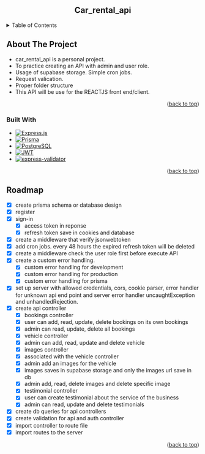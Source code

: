 <!-- PROJECT LOGO -->

<a id="readme-top"></a>
<br />

<div align="center">
  <h2 align="center">Car_rental_api</h2>
</div>

<!-- TABLE OF CONTENTS -->
<details>
  <summary>Table of Contents</summary>
  <ol>
    <li>
      <a href="#about-the-project">About The Project</a>
      <ul>
        <li><a href="#built-with">Built With</a></li>
        <li><a href="https://github.com/bartue-dev/blog_api/blob/main/api-documentation.md">API Documentation</a></li>
      </ul>
    </li>
    <li><a href="#roadmap">Roadmap</a></li>
  </ol>
</details>

<!-- ABOUT THE PROJECT -->

## About The Project

-   car_rental_api is a personal project.
-   To practice creating an API with admin and user role.
-   Usage of supabase storage. Simple cron jobs.
-   Request valication.
-   Proper folder structure
-   This API will be use for the REACTJS front end/client.

<p align="right">(<a href="#readme-top">back to top</a>)</p>

### Built With

<!-- BADGES -->

-   [![Express.js][Express.js-badge]][Express.js-url]
-   [![Prisma][Prisma-badge]][Prisma-url]
-   [![PostgreSQL][PostgreSQL-badge]][PostgreSQL-url]
-   [![JWT][JWT-badge]][JWT-url]
-   [![express-validator][express-validator-badge]][express-validator-url]

<!-- BADGES -->

[Express.js-badge]: https://img.shields.io/badge/Express.js-000000?style=for-the-badge&logo=express&logoColor=white
[Express.js-url]: https://expressjs.com/
[Prisma-badge]: https://img.shields.io/badge/Prisma-2D3748?style=for-the-badge&logo=prisma&logoColor=white
[Prisma-url]: https://www.prisma.io/
[PostgreSQL-badge]: https://img.shields.io/badge/PostgreSQL-336791?style=for-the-badge&logo=postgresql&logoColor=white
[PostgreSQL-url]: https://www.postgresql.org/
[JWT-badge]: https://img.shields.io/badge/JWT-FFB600?style=for-the-badge&logo=jsonwebtokens&logoColor=black
[JWT-url]: https://jwt.io/
[express-validator-badge]: https://img.shields.io/badge/express--validator-6A1B9A?style=for-the-badge
[express-validator-url]: https://express-validator.github.io/docs/

<p align="right">(<a href="#readme-top">back to top</a>)</p>

<!-- ROADMAP -->

## Roadmap

-   [x] create prisma schema or database design
-   [x] register
-   [x] sign-in
    -   [x] access token in reponse
    -   [x] refresh token save in cookies and database
-   [x] create a middleware that verify jsonwebtoken
-   [x] add cron jobs. every 48 hours the expired refresh token will be deleted
-   [x] create a middleware check the user role first before execute API
-   [x] create a custom error handling.
    -   [x] custom error handling for development
    -   [x] custom error handling for production
    -   [x] custom error handling for prisma
-   [x] set up server with allowed credentials, cors, cookie parser, error handler for unknown api end point and server error handler uncaughtException and unhandledRejection.
-   [x] create api controller
    -   [x] bookings controller
    -   [x] user can add, read, update, delete bookings on its own bookings
    -   [x] admin can read, update, delete all bookings
    -   [x] vehicle controller
    -   [x] admin can add, read, update and delete vehicle
    -   [x] images controller
    -   [x] associated with the vehicle controller
    -   [x] admin add an images for the vehicle
    -   [x] images saves in supabase storage and only the images url save in db
    -   [x] admin add, read, delete images and delete specific image
    -   [x] testimonial controller
    -   [x] user can create testimonial about the service of the business
    -   [x] admin can read, update and delete testimonials
-   [x] create db queries for api controllers
-   [x] create validation for api and auth controller
-   [x] import controller to route file
-   [x] import routes to the server

<p align="right">(<a href="#readme-top">back to top</a>)</p>
